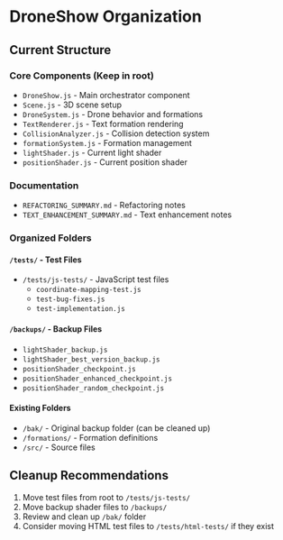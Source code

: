 # DroneShow Organization

## Current Structure

### Core Components (Keep in root)

- `DroneShow.js` - Main orchestrator component
- `Scene.js` - 3D scene setup
- `DroneSystem.js` - Drone behavior and formations
- `TextRenderer.js` - Text formation rendering
- `CollisionAnalyzer.js` - Collision detection system
- `formationSystem.js` - Formation management
- `lightShader.js` - Current light shader
- `positionShader.js` - Current position shader

### Documentation

- `REFACTORING_SUMMARY.md` - Refactoring notes
- `TEXT_ENHANCEMENT_SUMMARY.md` - Text enhancement notes

### Organized Folders

#### `/tests/` - Test Files

- `/tests/js-tests/` - JavaScript test files
  - `coordinate-mapping-test.js`
  - `test-bug-fixes.js`
  - `test-implementation.js`

#### `/backups/` - Backup Files

- `lightShader_backup.js`
- `lightShader_best_version_backup.js`
- `positionShader_checkpoint.js`
- `positionShader_enhanced_checkpoint.js`
- `positionShader_random_checkpoint.js`

#### Existing Folders

- `/bak/` - Original backup folder (can be cleaned up)
- `/formations/` - Formation definitions
- `/src/` - Source files

## Cleanup Recommendations

1. Move test files from root to `/tests/js-tests/`
2. Move backup shader files to `/backups/`
3. Review and clean up `/bak/` folder
4. Consider moving HTML test files to `/tests/html-tests/` if they exist

